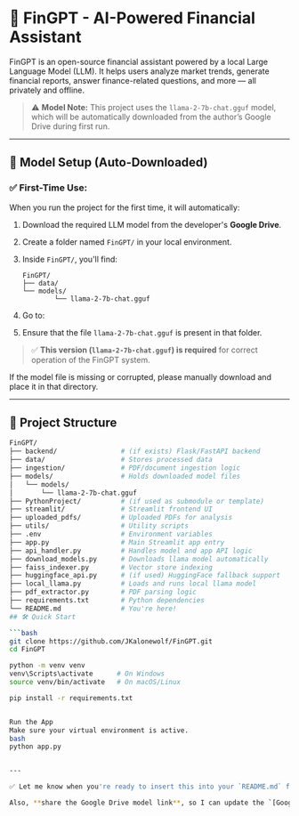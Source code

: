 # 🧠 FinGPT - AI-Powered Financial Assistant

FinGPT is an open-source financial assistant powered by a local Large Language Model (LLM). It helps users analyze market trends, generate financial reports, answer finance-related questions, and more — all privately and offline.

> ⚠️ **Model Note:** This project uses the `llama-2-7b-chat.gguf` model, which will be automatically downloaded from the author’s Google Drive during first run.

---

## 🧠 Model Setup (Auto-Downloaded)

### ✅ First-Time Use:

When you run the project for the first time, it will automatically:

1. Download the required LLM model from the developer's **Google Drive**.
2. Create a folder named `FinGPT/` in your local environment.
3. Inside `FinGPT/`, you'll find:
    ```
    FinGPT/
    ├── data/
    └── models/
            └── llama-2-7b-chat.gguf
    ```

4. Go to:
5. Ensure that the file `llama-2-7b-chat.gguf` is present in that folder.

> ✅ **This version (`llama-2-7b-chat.gguf`) is required** for correct operation of the FinGPT system.

If the model file is missing or corrupted, please manually download and place it in that directory.

---

## 📁 Project Structure

```bash
FinGPT/
├── backend/                # (if exists) Flask/FastAPI backend
├── data/                   # Stores processed data
├── ingestion/              # PDF/document ingestion logic
├── models/                 # Holds downloaded model files
│   └── models/
│       └── llama-2-7b-chat.gguf
├── PythonProject/          # (if used as submodule or template)
├── streamlit/              # Streamlit frontend UI
├── uploaded_pdfs/          # Uploaded PDFs for analysis
├── utils/                  # Utility scripts
├── .env                    # Environment variables
├── app.py                  # Main Streamlit app entry
├── api_handler.py          # Handles model and app API logic
├── download_models.py      # Downloads llama model automatically
├── faiss_indexer.py        # Vector store indexing
├── huggingface_api.py      # (if used) HuggingFace fallback support
├── local_llama.py          # Loads and runs local llama model
├── pdf_extractor.py        # PDF parsing logic
├── requirements.txt        # Python dependencies
└── README.md               # You're here!
## 🛠️ Quick Start

```bash
git clone https://github.com/JKalonewolf/FinGPT.git
cd FinGPT

python -m venv venv
venv\Scripts\activate      # On Windows
source venv/bin/activate   # On macOS/Linux

pip install -r requirements.txt


Run the App
Make sure your virtual environment is active.
bash
python app.py


---

✅ Let me know when you're ready to insert this into your `README.md` file directly, or if you'd like a downloadable version.

Also, **share the Google Drive model link**, so I can update the `[Google Drive Link Here]` with the actual clickable download.

